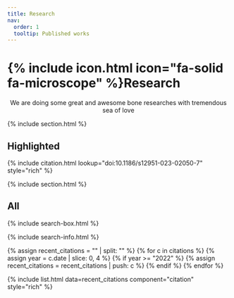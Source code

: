 ```yaml
---
title: Research
nav:
  order: 1
  tooltip: Published works
---
```


# {% include icon.html icon="fa-solid fa-microscope" %}Research

<p style="text-align:center;">
We are doing some great and awesome bone researches with tremendous sea of love
</p>

{% include section.html %}

## Highlighted

{% include citation.html lookup="doi:10.1186/s12951-023-02050-7"  style="rich" %}

{% include section.html %}

## All

{% include search-box.html %}

{% include search-info.html %}

{% assign recent_citations = "" | split: "" %}
{% for c in citations %}
  {% assign year = c.date | slice: 0, 4 %}
  {% if year >= "2022" %}
    {% assign recent_citations = recent_citations | push: c %}
  {% endif %}
{% endfor %}

{% include list.html data=recent_citations component="citation" style="rich" %}
